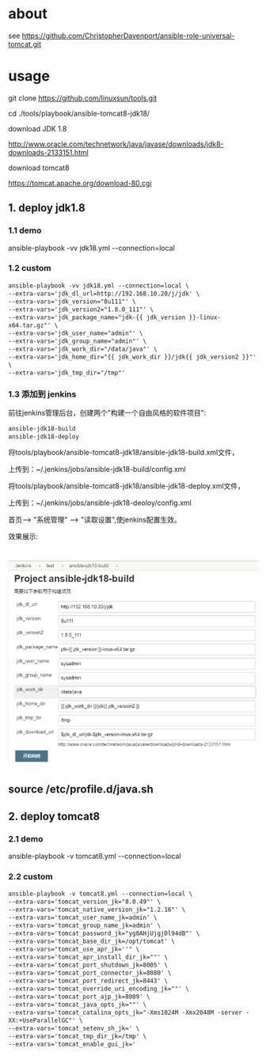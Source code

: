 # about

see https://github.com/ChristopherDavenport/ansible-role-universal-tomcat.git


# usage


git clone https://github.com/linuxsun/tools.git

cd ./tools/playbook/ansible-tomcat8-jdk18/

download JDK 1.8

http://www.oracle.com/technetwork/java/javase/downloads/jdk8-downloads-2133151.html


download tomcat8

https://tomcat.apache.org/download-80.cgi

## 1. deploy jdk1.8

### 1.1 demo

ansible-playbook -vv jdk18.yml --connection=local


### 1.2 custom

```
ansible-playbook -vv jdk18.yml --connection=local \
--extra-vars='jdk_dl_url=http://192.168.10.20/j/jdk' \
--extra-vars='jdk_version="8u111"' \
--extra-vars='jdk_version2="1.8.0_111"' \
--extra-vars='jdk_package_name="jdk-{{ jdk_version }}-linux-x64.tar.gz"' \
--extra-vars='jdk_user_name="admin"' \
--extra-vars='jdk_group_name="admin"' \
--extra-vars='jdk_work_dir="/data/java"' \
--extra-vars='jdk_home_dir="{{ jdk_work_dir }}/jdk{{ jdk_version2 }}"' \
--extra-vars='jdk_tmp_dir="/tmp"'

```

### 1.3 添加到 jenkins


前往jenkins管理后台，创建两个"构建一个自由风格的软件项目":
```
ansible-jdk18-build
ansible-jdk18-deploy
```

将tools/playbook/ansible-tomcat8-jdk18/ansible-jdk18-build.xml文件，

上传到：~/.jenkins/jobs/ansible-jdk18-build/config.xml

将tools/playbook/ansible-tomcat8-jdk18/ansible-jdk18-deploy.xml文件，

上传到：~/.jenkins/jobs/ansible-jdk18-deoloy/config.xml


首页--> "系统管理" --> "读取设置",使jenkins配置生效。


效果展示:

# ![show](https://github.com/linuxsun/tools/blob/master/playbook/ansible-tomcat8-jdk18/ansible-jdk18-build.png)


## source /etc/profile.d/java.sh


## 2. deploy tomcat8


### 2.1 demo

ansible-playbook -v tomcat8.yml --connection=local 


### 2.2 custom

```
ansible-playbook -v tomcat8.yml --connection=local \
--extra-vars='tomcat_version_jk="8.0.49"' \
--extra-vars='tomcat_native_version_jk="1.2.16"' \
--extra-vars='tomcat_user_name_jk=admin' \
--extra-vars='tomcat_group_name_jk=admin' \
--extra-vars='tomcat_password_jk="yg8AHjUjgjDl94dB"' \
--extra-vars='tomcat_base_dir_jk=/opt/tomcat' \
--extra-vars="tomcat_use_apr_jk=''" \
--extra-vars='tomcat_apr_install_dir_jk=""' \
--extra-vars='tomcat_port_shutdown_jk=8005' \
--extra-vars='tomcat_port_connector_jk=8080' \
--extra-vars='tomcat_port_redirect_jk=8443' \
--extra-vars='tomcat_override_uri_encoding_jk=""' \
--extra-vars='tomcat_port_ajp_jk=8009' \
--extra-vars='tomcat_java_opts_jk=""' \
--extra-vars='tomcat_catalina_opts_jk="-Xms1024M -Xmx2048M -server -XX:+UseParallelGC"' \
--extra-vars='tomcat_setenv_sh_jk=' \
--extra-vars='tomcat_tmp_dir_jk=/tmp' \
--extra-vars='tomcat_enable_gui_jk=' 

```




